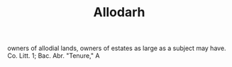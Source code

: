 ---
title: Allodarh
letter: A
permalink: "/definitions/bld-allodarh.html"
body: owners of allodial lands, owners of estates as large as a subject may have.
  Co. Litt. 1; Bac. Abr. "Tenure," A
published_at: '2018-07-07'
source: Black's Law Dictionary 2nd Ed (1910)
layout: post
---